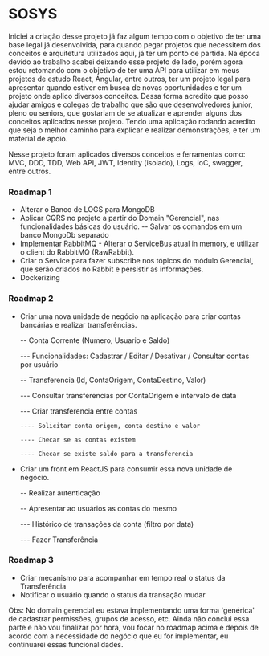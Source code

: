 # SOSYS

Iniciei a criação desse projeto já faz algum tempo com o objetivo de ter uma base legal já desenvolvida, para quando pegar projetos
que necessitem dos conceitos e arquitetura utilizados aqui, já ter um ponto de partida. Na época devido ao trabalho acabei
deixando esse projeto de lado, porém agora estou retomando com o objetivo de ter uma API para utilizar em meus projetos de estudo React, 
Angular, entre outros, ter um projeto legal para apresentar quando estiver em busca de novas oportunidades e ter um projeto onde
aplico diversos conceitos. 
Dessa forma acredito que posso ajudar amigos e colegas de trabalho que são que desenvolvedores junior, pleno ou 
seniors, que gostariam de se atualizar e aprender alguns dos conceitos aplicados nesse projeto. Tendo uma aplicação rodando acredito que seja o melhor caminho para explicar e realizar demonstrações, e ter um material de apoio.

Nesse projeto foram aplicados diversos conceitos e ferramentas como: MVC, DDD, TDD, Web API, JWT, Identity (isolado), Logs, IoC, 
swagger, entre outros.

### Roadmap 1
- Alterar o Banco de LOGS para MongoDB
- Aplicar CQRS no projeto a partir do Domain "Gerencial", nas funcionalidades básicas do usuário.
  -- Salvar os comandos em um banco MongoDb separado
- Implementar RabbitMQ - Alterar o ServiceBus atual in memory, e utilizar o client do RabbitMQ (RawRabbit).
- Criar o Service para fazer subscribe nos tópicos do módulo Gerencial, que serão criados no Rabbit e persistir as informações.
- Dockerizing

### Roadmap 2
- Criar uma nova unidade de negócio na aplicação para criar contas bancárias e realizar transferências.

  -- Conta Corrente (Numero, Usuario e Saldo)
  
    --- Funcionalidades: Cadastrar / Editar / Desativar / Consultar contas por usuário
    
  -- Transferencia (Id, ContaOrigem, ContaDestino, Valor)
  
    --- Consultar transferencias por ContaOrigem e intervalo de data
    
    --- Criar transferencia entre contas
    
      ---- Solicitar conta origem, conta destino e valor
      
      ---- Checar se as contas existem
      
      ---- Checar se existe saldo para a transferencia
      
- Criar um front em ReactJS para consumir essa nova unidade de negócio.

  -- Realizar autenticação
  
  -- Apresentar ao usuários as contas do mesmo
  
    --- Histórico de transações da conta (filtro por data)
    
    --- Fazer Transferência
    
### Roadmap 3
 - Criar mecanismo para acompanhar em tempo real o status da Transferência
 - Notificar o usuário quando o status da transação mudar

Obs: No domain gerencial eu estava implementando uma forma 'genérica' de cadastrar permissões, grupos de acesso, etc. Ainda não 
conclui essa parte e não vou finalizar por hora, vou focar no roadmap acima e depois de acordo com a necessidade do negócio que eu for
implementar, eu continuarei essas funcionalidades.
